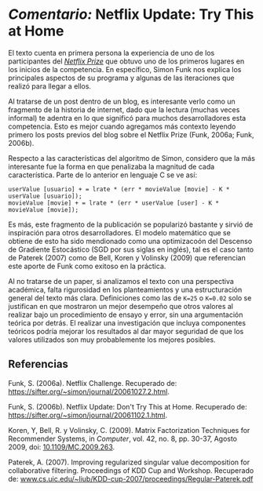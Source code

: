 # _Comentario:_ Netflix Update: Try This at Home

El texto cuenta en primera persona la experiencia de uno de los participantes del [_Netflix Prize_](netflixprize.com) que obtuvo uno de los primeros lugares en los inicios de la competencia. En específico, Simon Funk nos explica los principales aspectos de su programa y algunas de las iteraciones que realizó para llegar a ellos.


Al tratarse de un post dentro de un blog, es interesante verlo como un fragmento de la historia de internet, dado que la lectura (muchas veces informal) te adentra en lo que significó para muchos desarrolladores esta competencia. Esto es mejor cuando agregamos más contexto leyendo primero los posts previos del blog sobre el Netflix Prize (Funk, 2006a; Funk, 2006b).

Respecto a las características del algoritmo de Simon, considero que la más interesante fue la forma en que penalizaba la magnitud de cada característica. Parte de lo anterior en lenguaje C se ve así:
```
userValue [usuario] + = lrate * (err * movieValue [movie] - K * userValue [usuario]);
movieValue [movie] + = lrate * (err * userValue [user] - K * movieValue [movie]);
```
Es más, este fragmento de la publicación se popularizó bastante y sirvió de inspiración para otros desarrolladores. El modelo matemático que se obtiene de esto ha sido mendionado como una optimizacoón del Descenso de Gradiente Estocástico (SGD por sus siglas en inglés),  tal es el caso tanto de Paterek (2007) como de Bell, Koren y Volinsky (2009) que referencian este aporte de Funk como exitoso en la práctica.

Al no tratarse de un paper, si analizamos el texto con una perspectiva académica, falta rigurosidad en los planteamientos y una estructuración general del texto más clara. Definiciones como las de `K=25` o `K=0.02` solo se justifican en que mostraron un mejor desempeño que otros valores al realizar bajo un procedimiento de ensayo y error, sin una argumentación teórica por detrás. El realizar una investigación que incluya componentes teóricos podría mejorar los resultados al dar mayor seguridad de que los valores utilizados son muy probablemente los mejores posibles.

## Referencias

Funk, S. (2006a). Netflix Challenge. Recuperado de: https://sifter.org/~simon/journal/20061027.2.html.

Funk, S. (2006b). Netflix Update: Don't Try This at Home. Recuperado de: https://sifter.org/~simon/journal/20061102.1.html.

Koren, Y, Bell, R. y Volinsky, C. (2009). Matrix Factorization Techniques for Recommender Systems, in _Computer_, vol. 42, no. 8, pp. 30-37, Agosto 2009, doi: [10.1109/MC.2009.263](doi.org/10.1109/MC.2009.263).

Paterek, A. (2007). Improving regularized singular value decomposition for collaborative filtering. Proceedings of KDD Cup and Workshop. Recuperado de: www.cs.uic.edu/~liub/KDD-cup-2007/proceedings/Regular-Paterek.pdf
